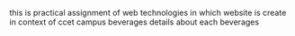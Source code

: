 this is practical assignment of web technologies in which website is create in context of ccet campus beverages details about each beverages
